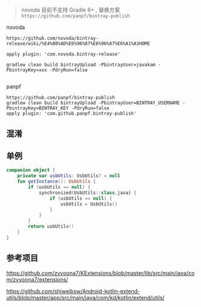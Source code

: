 # 

> novoda 目前不支持 Gradle 6+ , 替换方案 `https://github.com/panpf/bintray-publish`

novoda

```
https://github.com/novoda/bintray-release/wiki/%E4%B8%AD%E6%96%87%E6%96%87%E6%A1%A3HOME

apply plugin: 'com.novoda.bintray-release'

gradlew clean build bintrayUpload -PbintrayUser=javakam -PbintrayKey=xxx -PdryRun=false


```
panpf

```
https://github.com/panpf/bintray-publish
gradlew clean build bintrayUpload -PbintrayUser=BINTRAY_USERNAME -PbintrayKey=BINTRAY_KEY -PdryRun=false
apply plugin: 'com.github.panpf.bintray-publish'
```


## 混淆


## 单例
```kotlin
companion object {
    private var usbUtils: UsbUtils? = null
    fun getInstance(): UsbUtils {
        if (usbUtils == null) {
            synchronized(UsbUtils::class.java) {
                if (usbUtils == null) {
                    usbUtils = UsbUtils()
                }
            }
        }
        return usbUtils!!
    }
}
```

## 参考项目

https://github.com/zyyoona7/KExtensions/blob/master/lib/src/main/java/com/zyyoona7/extensions/


https://github.com/shiweibsw/Android-kotlin-extend-utils/blob/master/app/src/main/java/com/kd/kotlin/extend/utils/
